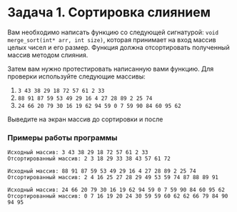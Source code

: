 # Задача 1. Сортировка слиянием
Вам необходимо написать функцию со следующей сигнатурой: `void merge_sort(int* arr, int size)`, которая принимает на вход массив целых чисел и его размер. Функция должна отсортировать полученный массив методом слияния.

Затем вам нужно протестировать написанную вами функцию. Для проверки используйте следующие массивы:
1. `3 43 38 29 18 72 57 61 2 33`
2. `88 91 87 59 53 49 29 16 4 27 28 89 2 25 74`
3. `24 66 20 79 30 16 19 62 94 59 0 7 59 90 84 60 95 62`

Выведите на экран массив до сортировки и после

### Примеры работы программы

```
Исходный массив: 3 43 38 29 18 72 57 61 2 33
Отсортированный массив: 2 3 18 29 33 38 43 57 61 72
```

```
Исходный массив: 88 91 87 59 53 49 29 16 4 27 28 89 2 25 74
Отсортированный массив: 2 4 16 25 27 28 29 49 53 59 74 87 88 89 91
```

```
Исходный массив: 24 66 20 79 30 16 19 62 94 59 0 7 59 90 84 60 95 62
Отсортированный массив: 0 7 16 19 20 24 30 59 59 60 62 62 66 79 84 90 94 95
```
